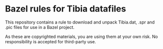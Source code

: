 # Bazel rules for Tibia datafiles

This repository contains a rule to download and unpack Tibia.dat,
.spr and .pic files for use in a Bazel project.

As these are copyrighted materials, you are using them at your
own risk. No responsibility is accepted for third-party use.

